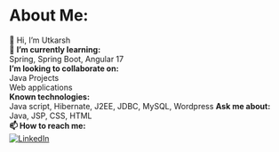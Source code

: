 # About Me: 
👋 Hi, I’m Utkarsh <br> 🌱 **I’m currently learning:** <br>Spring, Spring Boot, Angular 17 <br> **I’m looking to collaborate on:** <br>Java Projects<br>Web applications<br>
**Known technologies:** <br>
Java script, Hibernate, J2EE, JDBC, MySQL, Wordpress
**Ask me about:** <br>
Java, JSP, CSS, HTML<br>
**📫 How to reach me:** <br>
[![LinkedIn](https://img.shields.io/badge/LinkedIn-0077B5?style=for-the-badge&logo=linkedin&logoColor=white)](https://www.linkedin.com/in/utkarshbhardwaj7)
<!---[![Gmail](https://img.shields.io/badge/Gmail-D14836?style=for-the-badge&logo=gmail&logoColor=white)](https://www.accounts.gmail.com/utkarsh7423@gmail.com)
--->
